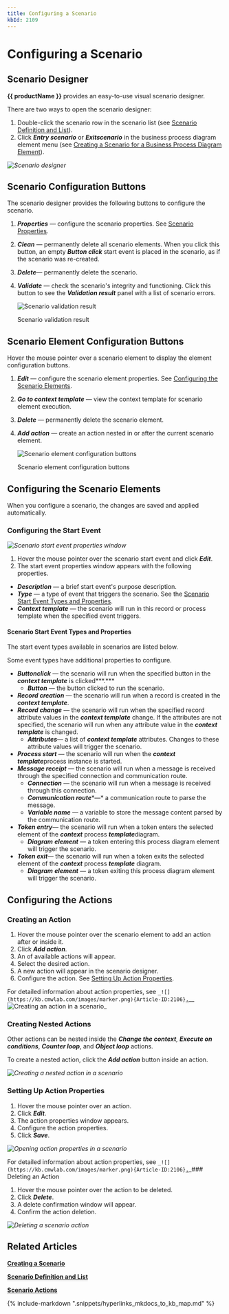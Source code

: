 ```yaml
---
title: Configuring a Scenario
kbId: 2109
---
```



# Configuring a Scenario

## Scenario Designer

**{{ productName }}** provides an easy-to-use visual scenario designer.

There are two ways to open the scenario designer:

1. Double-click the scenario row in the scenario list (see [Scenario Definition and List](https://kb.comindware.ru/article.php?id=2110)).
2. Click ***Entry scenario*** or ***Exit******scenario*** in the business process diagram element menu (see [Creating a Scenario for a Business Process Diagram Element](https://kb.cmwlab.com/article.php?id=2108#mcetoc_1gj3ssj8l2)).

_![Scenario designer](https://kb.cmwlab.com/assets/img_63906ed9d0478.png)_

## Scenario Configuration Buttons

The scenario designer provides the following buttons to configure the scenario.

1. ***Properties** —* configure the scenario properties. See [Scenario Properties](https://kb.cmwlab.com/article.php?id=2108#mcetoc_1gjo9vh451).
2. ***Clean*** — permanently delete all scenario elements. When you click this button, an empty ***Button click*** start event is placed in the scenario, as if the scenario was re-created.
3. ***Delete***— permanently delete the scenario.
4. ***Validate*** — check the scenario's integrity and functioning. Click this button to see the ***Validation result*** panel with a list of scenario errors.

   ![Scenario validation result](https://kb.cmwlab.com/assets/img_63907963b6c6c.png)

   Scenario validation result

## Scenario Element Configuration Buttons

Hover the mouse pointer over a scenario element to display the element configuration buttons.

1. ***Edit*** — configure the scenario element properties. See [Configuring the Scenario Elements](#mcetoc_1giv6huua1).
2. ***Go to context template*** — view the context template for scenario element execution.
3. ***Delete***  — permanently delete the scenario element.
4. ***Add action*** — create an action nested in or after the current scenario element.

   ![Scenario element configuration buttons](https://kb.cmwlab.com/assets/img_63907dcef1270.png)

   Scenario element configuration buttons

## Configuring the Scenario Elements

When you configure a scenario, the changes are saved and applied automatically.
### Configuring the Start Event

_![Scenario start event properties window](https://kb.cmwlab.com/assets/img_63908adf02d7d.png)_

1. Hover the mouse pointer over the scenario start event and click ***Edit***.
2. The start event properties window appears with the following properties.

- ***Description*** — a brief start event's purpose description.
- ***Type*** — a type of event that triggers the scenario. See the [Scenario Start Event Types and Properties](#mcetoc_1gj1c4ck70).
- ***Context template*** — the scenario will run in this record or process template when the specified event triggers.

#### Scenario Start Event Types and Properties

The start event types available in scenarios are listed below.

Some event types have additional properties to configure.

- ***Button******click*** — the scenario will run when the specified button in the ***context template*** is clicked***.***
  - ***Button*** — the button clicked to run the scenario.
- ***Record creation*** — the scenario will run when a record is created in the ***context template***.
- ***Record change*** — the scenario will run when the specified record attribute values in the ***context template*** change. If the attributes are not specified, the scenario will run when any attribute value in the ***context template*** is changed.
  - ***Attributes***— a list of ***context template*** attributes. Changes to these attribute values will trigger the scenario.
- ***Process start*** — the scenario will run when the ***context template***process instance is started.
- ***Message receipt*** — the scenario will run when a message is received through the specified connection and communication route.
  - ***Connection*** — the scenario will run when a message is received through this connection.
  - ***Communication route****—* a communication route to parse the message.
  - ***Variable name*** — a variable to store the message content parsed by the communication route.
- ***Token entry***— the scenario will run when a token enters the selected element of the ***context*** process ***template***diagram.
  - ***Diagram*** ***element*** — a token entering this process diagram element will trigger the scenario.
- ***Token exit***— the scenario will run when a token exits the selected element of the ***context*** process ***template*** diagram.
  - ***Diagram*** ***element*** — a token exiting this process diagram element will trigger the scenario.

## Configuring the Actions

### Creating an Action

1. Hover the mouse pointer over the scenario element to add an action after or inside it.
2. Click ***Add action***.
3. An of available actions will appear.
4. Select the desired action.
5. A new action will appear in the scenario designer.
6. Configure the action. See [Setting Up Action Properties](#mcetoc_1giv6k5ut4).

For detailed information about action properties, see `_![](https://kb.cmwlab.com/images/marker.png){Article-ID:2106}`[`.`](https://kb.comindware.ru/article/%d0%a2%d0%b8%d0%bf%d1%8b-%d0%b0%d0%ba%d1%82%d0%b8%d0%b2%d0%bd%d0%be%d1%81%d1%82%d0%b5%d0%b9-1775.html)__![Creating an action in a scenario](https://kb.cmwlab.com/assets/img_63eb6556f41b0.png)_

### Creating Nested Actions

Other actions can be nested inside the ***Change the context**,* ***Execute on conditions***, ***Counter loop***, and ***Object loop*** actions.

To create a nested action, click the ***Add action*** button inside an action.

_![Creating a nested action in a scenario](https://kb.cmwlab.com/assets/img_63eb67cfc6608.png)_

### Setting Up Action Properties

1. Hover the mouse pointer over an action.
2. Click ***Edit***.
3. The action properties window appears.
4. Configure the action properties.
5. Click ***Save***.

_![Opening action properties in a scenario](https://kb.cmwlab.com/assets/img_63908d0e3269e.png)_

For detailed information about action properties, see `_![](https://kb.cmwlab.com/images/marker.png){Article-ID:2106}`[`.`](https://kb.comindware.ru/article/%d0%a2%d0%b8%d0%bf%d1%8b-%d0%b0%d0%ba%d1%82%d0%b8%d0%b2%d0%bd%d0%be%d1%81%d1%82%d0%b5%d0%b9-1775.html)_### Deleting an Action

1. Hover the mouse pointer over the action to be deleted.
2. Click ***Delete***.
3. A delete confirmation window will appear.
4. Confirm the action deletion.

_![Deleting a scenario action](https://kb.cmwlab.com/assets/img_639094ddad17b.png)_

## Related Articles

**[Creating a Scenario](https://kb.comindware.ru/article.php?id=2108)**

**[Scenario Definition and List](https://kb.comindware.ru/article.php?id=2110)**

**[Scenario Actions](https://kb.comindware.ru/article.php?id=2106)**

{% include-markdown ".snippets/hyperlinks_mkdocs_to_kb_map.md" %}
